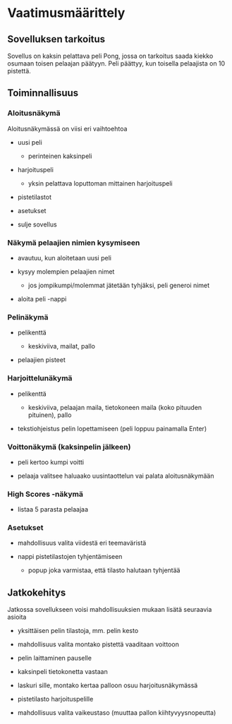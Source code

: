 # Vaatimusmäärittely

## Sovelluksen tarkoitus

Sovellus on kaksin pelattava peli Pong, jossa on tarkoitus saada kiekko osumaan toisen pelaajan päätyyn. Peli päättyy, kun toisella pelaajista on 10 pistettä.

## Toiminnallisuus

### Aloitusnäkymä

Aloitusnäkymässä on viisi eri vaihtoehtoa

* uusi peli
  * perinteinen kaksinpeli

* harjoituspeli
  * yksin pelattava loputtoman mittainen harjoituspeli
  
* pistetilastot
  
* asetukset

* sulje sovellus

### Näkymä pelaajien nimien kysymiseen

* avautuu, kun aloitetaan uusi peli

* kysyy molempien pelaajien nimet
  * jos jompikumpi/molemmat jätetään tyhjäksi, peli generoi nimet
  
* aloita peli -nappi

### Pelinäkymä

* pelikenttä
  * keskiviiva, mailat, pallo

* pelaajien pisteet

### Harjoittelunäkymä

* pelikenttä
  * keskiviiva, pelaajan maila, tietokoneen maila (koko pituuden pituinen), pallo
  
* tekstiohjeistus pelin lopettamiseen (peli loppuu painamalla Enter)

### Voittonäkymä (kaksinpelin jälkeen)

* peli kertoo kumpi voitti

* pelaaja valitsee haluaako uusintaottelun vai palata aloitusnäkymään

### High Scores -näkymä

* listaa 5 parasta pelaajaa

### Asetukset

* mahdollisuus valita viidestä eri teemaväristä

* nappi pistetilastojen tyhjentämiseen
  * popup joka varmistaa, että tilasto halutaan tyhjentää

## Jatkokehitys

Jatkossa sovellukseen voisi mahdollisuuksien mukaan lisätä seuraavia asioita

* yksittäisen pelin tilastoja, mm. pelin kesto

* mahdollisuus valita montako pistettä vaaditaan voittoon

* pelin laittaminen pauselle

* kaksinpeli tietokonetta vastaan

* laskuri sille, montako kertaa palloon osuu harjoitusnäkymässä

* pistetilasto harjoituspelille

* mahdollisuus valita vaikeustaso (muuttaa pallon kiihtyvyysnopeutta)
